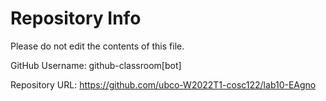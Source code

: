 # Repository Info
Please do not edit the contents of this file.

GitHub Username: github-classroom[bot]

Repository URL: https://github.com/ubco-W2022T1-cosc122/lab10-EAgno
